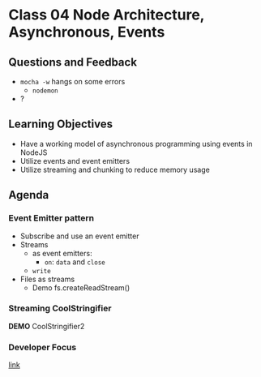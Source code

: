 # Class 04 Node Architecture, Asynchronous, Events

## Questions and Feedback

* `mocha -w` hangs on some errors
    * `nodemon`
* ?

## Learning Objectives

* Have a working model of asynchronous programming using events in NodeJS
* Utilize events and event emitters
* Utilize streaming and chunking to reduce memory usage

## Agenda

### Event Emitter pattern

* Subscribe and use an event emitter
* Streams
    * as event emitters:
        * `on`: `data` and `close`
    * `write`
* Files as streams
    * Demo fs.createReadStream()

### Streaming CoolStringifier

**DEMO** CoolStringifier2

### Developer Focus

[link](Focus.md)
